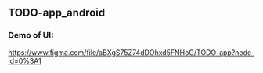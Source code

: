 ## TODO-app_android

### Demo of UI:

https://www.figma.com/file/aBXgS75Z74dDOhxd5FNHoG/TODO-app?node-id=0%3A1
